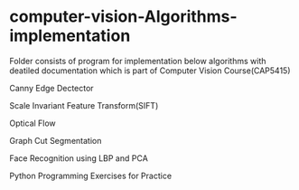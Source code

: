 # computer-vision-Algorithms-implementation
Folder consists of program for implementation below  algorithms with deatiled documentation which is part of Computer Vision Course(CAP5415)


Canny Edge Dectector 

Scale Invariant Feature Transform(SIFT)

Optical Flow

Graph Cut Segmentation

Face Recognition using LBP and PCA

Python Programming Exercises for Practice

